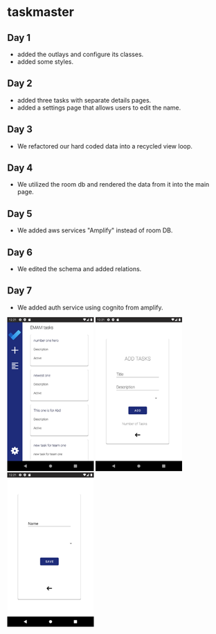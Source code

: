 # taskmaster


## Day 1 

* added the outlays and configure its classes.
* added some styles.



## Day 2 

* added three tasks with separate details pages. 
* added a settings page that allows users to edit the name.

## Day 3 

* We refactored our hard coded data into a recycled view loop.



## Day 4

* We utilized the room db and rendered the data from it into the main page. 

## Day 5 

* We added aws services "Amplify" instead of room DB.

## Day 6

* We edited the schema and added relations.

## Day 7

* We added auth service using cognito from amplify.

<img src="screenshots/Screenshot_1638008491.png" alt="drawing" width="200"/>
<img src="screenshots/Screenshot_1638008499.png" alt="drawing" width="200"/>
<img src="screenshots/Screenshot_1638008505.png" alt="drawing" width="200"/>

